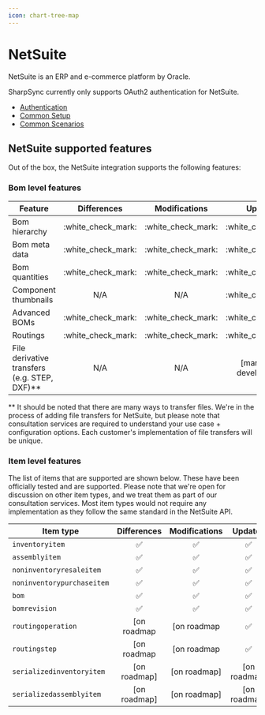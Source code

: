 ```yaml
---
icon: chart-tree-map
---
```


# NetSuite

NetSuite is an ERP and e-commerce platform by Oracle.&#x20;

SharpSync currently only supports OAuth2 authentication for NetSuite.

* [Authentication](authentication-+-configuration.md)
* [Common Setup](common-setup/)
* [Common Scenarios](common-setup/configure-new-assemblies-as-isphantom.md)

## NetSuite supported features

Out of the box, the NetSuite integration supports the following features:

### Bom level features

| Feature                                        |      Differences     |     Modifications    |          Updates          |
| ---------------------------------------------- | :------------------: | :------------------: | :-----------------------: |
| Bom hierarchy                                  | :white\_check\_mark: | :white\_check\_mark: |    :white\_check\_mark:   |
| Bom meta data                                  | :white\_check\_mark: | :white\_check\_mark: |    :white\_check\_mark:   |
| Bom quantities                                 | :white\_check\_mark: | :white\_check\_mark: |    :white\_check\_mark:   |
| Component thumbnails                           |          N/A         |          N/A         |    :white\_check\_mark:   |
| Advanced BOMs                                  | :white\_check\_mark: | :white\_check\_mark: |    :white\_check\_mark:   |
| Routings                                       | :white\_check\_mark: | :white\_check\_mark: |    :white\_check\_mark:   |
| File derivative transfers (e.g. STEP, DXF)\*\* |          N/A         |          N/A         | \[marked for development] |

\*\* It should be noted that there are many ways to transfer files. We're in the process of adding file transfers for NetSuite, but please note that consultation services are required to understand your use case + configuration options. Each customer's implementation of file transfers will be unique.

### Item level features

The list of items that are supported are shown below. These have been officially tested and are supported. Please note that we're open for discussion on other item types, and we treat them as part of our consultation services. Most item types would not require any implementation as they follow the same standard in the NetSuite API.

<table><thead><tr><th width="100">Item type</th><th align="center">Differences</th><th align="center">Modifications</th><th align="center">Updates</th></tr></thead><tbody><tr><td><code>inventoryitem</code></td><td align="center"><span data-gb-custom-inline data-tag="emoji" data-code="2705">✅</span></td><td align="center"><span data-gb-custom-inline data-tag="emoji" data-code="2705">✅</span></td><td align="center"><span data-gb-custom-inline data-tag="emoji" data-code="2705">✅</span></td></tr><tr><td><code>assemblyitem</code></td><td align="center"><span data-gb-custom-inline data-tag="emoji" data-code="2705">✅</span></td><td align="center"><span data-gb-custom-inline data-tag="emoji" data-code="2705">✅</span></td><td align="center"><span data-gb-custom-inline data-tag="emoji" data-code="2705">✅</span></td></tr><tr><td><code>noninventoryresaleitem</code></td><td align="center"><span data-gb-custom-inline data-tag="emoji" data-code="2705">✅</span></td><td align="center"><span data-gb-custom-inline data-tag="emoji" data-code="2705">✅</span></td><td align="center"><span data-gb-custom-inline data-tag="emoji" data-code="2705">✅</span></td></tr><tr><td><code>noninventorypurchaseitem</code></td><td align="center"><span data-gb-custom-inline data-tag="emoji" data-code="2705">✅</span></td><td align="center"><span data-gb-custom-inline data-tag="emoji" data-code="2705">✅</span></td><td align="center"><span data-gb-custom-inline data-tag="emoji" data-code="2705">✅</span></td></tr><tr><td><code>bom</code></td><td align="center"><span data-gb-custom-inline data-tag="emoji" data-code="2705">✅</span></td><td align="center"><span data-gb-custom-inline data-tag="emoji" data-code="2705">✅</span></td><td align="center"><span data-gb-custom-inline data-tag="emoji" data-code="2705">✅</span></td></tr><tr><td><code>bomrevision</code></td><td align="center"><span data-gb-custom-inline data-tag="emoji" data-code="2705">✅</span></td><td align="center"><span data-gb-custom-inline data-tag="emoji" data-code="2705">✅</span></td><td align="center"><span data-gb-custom-inline data-tag="emoji" data-code="2705">✅</span></td></tr><tr><td><code>routingoperation</code></td><td align="center">[on roadmap</td><td align="center">[on roadmap</td><td align="center"><span data-gb-custom-inline data-tag="emoji" data-code="2705">✅</span></td></tr><tr><td><code>routingstep</code></td><td align="center">[on roadmap</td><td align="center">[on roadmap</td><td align="center"><span data-gb-custom-inline data-tag="emoji" data-code="2705">✅</span></td></tr><tr><td><code>serializedinventoryitem</code></td><td align="center">[on roadmap]</td><td align="center">[on roadmap]</td><td align="center">[on roadmap]</td></tr><tr><td><code>serializedassemblyitem</code></td><td align="center">[on roadmap]</td><td align="center">[on roadmap]</td><td align="center">[on roadmap]</td></tr></tbody></table>
